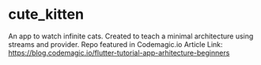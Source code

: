 # cute_kitten
An app to watch infinite cats. Created to teach a minimal architecture using streams and provider.
Repo featured in Codemagic.io Article
Link: https://blog.codemagic.io/flutter-tutorial-app-arhitecture-beginners
